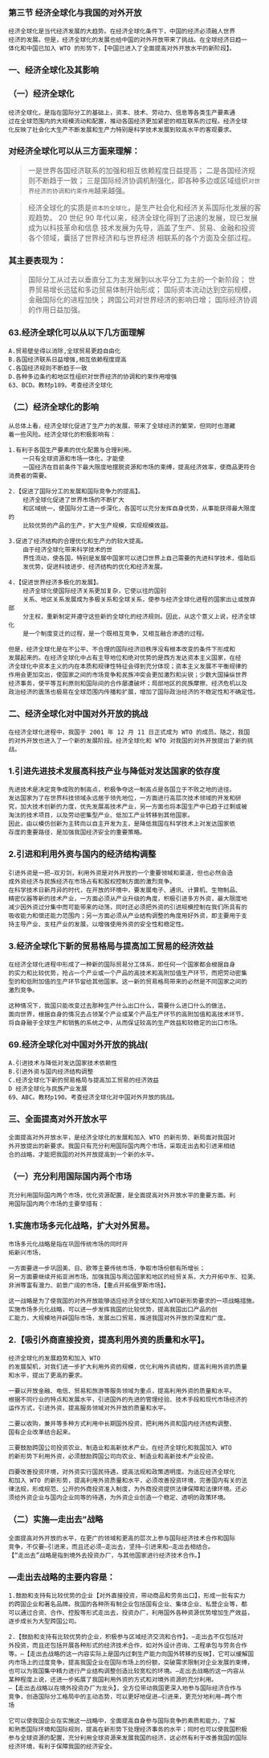 ### 第三节 经济全球化与我国的对外开放
    经济全球化是当代经济发展的大趋势。在经济全球化条件下，中国的经济必须融人世界
    经济的发展。但是，经济全球化的发展也给中国的对外开放带来了挑战。在全球经济日趋一
    体化和中国已加入 WTO 的形势下，【中国已进入了全面提高对外开放水平的新阶段】。
    
### 一、经济全球化及其影响
### （一）经济全球化
    经济全球化，是指在国际分工的基础上，资本、技术、劳动力、信息等各类生产要素通
    过在全球范围内的大规模流动和配置，推动各国经济更加紧密的相互联系的过程。经济全球
    化反映了社会化大生产不断发展和生产力特别是科学技术发展到较高水平的客观要求。

### 对经济全球化可以从三方面来理解：
>   一是世界各国经济联系的加强和相互依赖程度日益提高；
    二是各国经济规则不断趋于一致；
    三是国际经济协调机制强化，即各种多边或区域组织`对世界经济的协调和约束作用`越来越强。

>   经济全球化的实质是`资本的全球化`，是生产社会化和经济关系国际化发展的客观趋势。
    20 世纪 90 年代以来，经济全球化得到了迅速的发展，现已发展成为以科技革命和信息
    技术发展为先导，涵盖了生产、贸易、金融和投资各个领域，囊括了世界经济和与世界经济
    相联系的各个方面及全部过程。

### 其主要表现为：
>   国际分工从过去以垂直分工为主发展到以水平分工为主的一个新阶段；
    世界贸易增长迅猛和多边贸易体制开始形成；
    国际资本流动达到空前规模，金融国际化的进程加快；
    跨国公司对世界经济的影响日增；
    国际经济协调的作用日益加强。

### 63.经济全球化可以从以下几方面理解
    A.贸易壁垒得以消除,全球贸易更趋自由化
    B.各国经济联系日益增强,相互依赖程度提高
    C.各国经济规则不断趋于一致
    D.各种多边条约和地区性组织对世界经济的协调和约束作用增强
    63、BCD。教材p189。考查经济全球化

### （二）经济全球化的影响
    从总体上看，经济全球化促进了生产力的发展，带来了全球经济的繁荣，但同时也潜藏
    着一些风险。经济全球化的积极影响有：
    
    1.有利于各国生产要素的优化配置与合理利用。
        一只有全球资源和市场一体化，才能使
        一国经济在目前条件下最大限度地摆脱资源和市场的束缚，提高经济效率，使商品更符合消费者的需要。
        
    2.【促进了国际分工的发展和国际竞争力的提高】。
        经济全球化促进了世界市场的不断扩大
        和区域统一，使国际分工进一步深化，各国可以充分发挥自身优势，从事能获得最大限度的
        比较优势的产品的生产，扩大生产规模，实现规模效益。
        
    3.促进了经济结构的合理优化和生产力的较大提高。
        由于经济全球化带来科学技术的世
        界性流动，使各国，特别是发展中国家可以进口世界上自己需要的先进科学技术，借助后
        发优势，促进科技进步、经济结构的优化和经济发展。
        
    4.【促进世界经济多极化的发展】。
        经济全球化使国际经济关系更加复杂，它使以往的国别
        关系、地区关系发展成为多极关系和全球关系，使参与经济全球化进程的国家出让或放弃部
        分主权，重新制定并遵守这些新的全球化的经济规则。因此，从这个意义上说，经济全球化
        是一个制度变迁的过程，是一个既相互竞争，又相互融合渗透的过程。

    但是，经济全球化是在不公平、不合理的国际经济旧秩序没有根本改变的条件下形成和
    发展起来的。在经济全球化中占有主导地位和绝对优势的是西方发达资本主义国家，在经
    济全球化中资本主义的内在本质和规律性特征会得到充分体现；资本主义发展不平衡规律的
    作用会更加突出，使国家之间的市场竞争和民族冲突会更加激烈和尖锐；少数大国操纵世界
    经济事务，使平等互利原则和国际间的合作屡遭破坏；局部地区的民族摩擦、经济危机以及
    政治经济的震荡也极易在全球范围内传播和扩展，增加了国际政治经济的不稳定性和不确定性。

### 二、经济全球化对中国对外开放的挑战
    在经济全球化进程中，我国于 2001 年 12 月 11 日正式成为 WTO 的成员。随之，我国
    的对外开放也进入了一个新的发展阶段。经济全球化和 WTO 对我国的对外开放提出了新的挑战。

### 1.引进先进技术发展高科技产业与降低对发达国家的依存度
    先进技术是决定竞争成败的制高点，积极争夺这一制高点是各国立于不败之地的途径。
    发达国家为了在世界科技领域永远居于领先地位，一方面进行高层次技术领域的开发和研
    究，加大技术创新的力度，优先发展高技术产业，另一方面也将本国生产中已趋于过剩或被
    淘汰的技术项目，以及劳动密集型产业、低加工产业转移到其他国家。
    因此，由以模仿创新为主转向以自主开发为主，是降低我国在科学技术上对发达国家依
    存度的重要路径，是加强我国经济安全的重要策略。
    
### 2.引进和利用外资与国内的经济结构调整
    引进外资是一把―双刃剑，利用外资是对外开放的一个重要领域和渠道，但也必然会造
    成外资经济与民族经济在市场占有和股权控制方面的激烈竞争。
    在科学技术日新月异的时代，在开放的环境中，要发展电子、通讯、计算机、生物制品、
    精密仪器等新的技术产业，一方面必须从产业升级的角度，积极引进多方外资，最大限度地
    减少因外资过分集中而可能带来的动荡，同时还必须把外资的引进规模控制在我们所具有的
    吸收能力和偿还能力范围内；另一方面必须从产业结构调整的角度用好外资，即主要用于支
    持主导产业、支柱产业的发展，以增强使用外资的安全性和稳定性。
    
### 3.经济全球化下新的贸易格局与提高加工贸易的经济效益
    在经济全球化进程中形成了一种新的国际贸易分工体系，即任何一个国家都会根据自身
    的实力和比较优势，抢占一个产业或一个产品的高技术和高附加值生产环节，而把劳动密集
    型的和低附加值的生产环节留给其他国家。这一新的贸易格局带来的必然是不同国家之间的
    激烈竞争。
    
    这种情况下，我国只能改变过去那种生产什么出口什么，需要什么进口什么的做法，
    面向世界，根据自身的情况去占领某个产业或某个产品生产环节的高附加值和高技术环节，
    将自身融于全球生产和销售的系统之中，从而保证较高的生产效益和较稳定的出口市场。

### 69.经济全球化对中国对外开放的挑战(
    A.引进技术与降低对发达国家技术依赖性
    B.引进外资与国内经济结构调整
    C.经济全球化下新的贸易格局与提高加工贸易的经济效益
    D 经济全球化与民族产业发展
    69、ABC。教材p190。考查经济全球化对中国对外开放的挑战。

### 三、全面提高对外开放水平
    全面提高对外开放水平，是经济全球化的发展和加入 WTO 的新形势、新局面对我国对
    外开放提出的新要求。我国只有充分利用国际国内两个市场，采取走出去和引进来相结
    合的战略，才能把我国的对外开放提高到一个新的水平。

### （一）充分利用国际国内两个市场
    充分利用国际国内两个市场，优化资源配置，是全面提高对外开放水平的重要方面。利
    用国际国内两个市场的主要举措有：

### 1.实施市场多元化战略，扩大对外贸易。
    市场多元化战略是指在巩固传统市场的同时开
    拓新兴市场，
    
    一方面要进一步巩固美、日、欧等主要传统市场，争取市场份额有所增长；
    另一方面要继续开拓亚洲市场，加强我国与周边国家和地区的经贸关系，大力开拓中东、拉美、
    非洲等富有潜力、前景广阔的市场，【重点开拓俄罗斯市场】。
    
    这一战略是为了使我国的对外开放能够适应经济全球化和加入WTO新形势要求的一项战略措施。
    实施市场多元化战略，可以进一步发挥我国的比较优势，提高我国出口产品的创
    汇能力，大规模地开辟国际市场，发展出口贸易，推进我国对外开放的深度和广度。
    
### 2.【吸引外商直接投资，提高利用外资的质量和水平】。
    经济全球化的发展趋势和加入 WTO
    的发展契机，对我们进一步扩大利用外资的规模，优化利用外资结构，提高利用外资的质量
    和水平，提出了更高的要求。

    一要以开放金融、电信、贸易和旅游等服务领域为重点，提高利用外资的质量和水平。
    根据不同行业的特点和发展水平，引进国外的先进的管理经验、技术手段和现代市场经济的
    运作方式，引进外资，提高服务领域对外开放的质量和水平。

    二要以收购，兼并等多种方式利用中长期国外投资，把利用外资和国内经济结构调整、
    国有企业改革结合起来。

    三要鼓励跨国公司投资农业、制造业和高新技术产业。在经济全球化和我国加入 WTO
    的新形势下利用外资，必须鼓励跨国公司向农业、制造业和高新技术产业投资。

    四要改善投资环境，对外资实行国民待遇，提高法规和政策透明度。为适应经济全球化
    和加入 WTO 的新形势，提高利用外资质量和水平，必须改善投资环境，完善国内有关的法
    律法规，形成规范、公开的外商投资准入制度，为外商投资提供法律保障和法律环境。还必
    须给外资企业与国内企业同等的待遇，为外资企业创造一个稳定、透明的政策环境。

### （二）实施―走出去”战略
    全面提高对外开放的水平，在更广的领域和更高的层次上参与国际经济技术合作和国际
    竞争，不仅要―引进来，而且还必须―走出去，坚持―引进来和―走出去相结合。
    【“走出去”战略是指到境外去投资办厂，与其他国家进行经济技术合作。】

### ―走出去战略的主要内容是：
    1.鼓励和支持有比较优势的企业【对外直接投资，带动商品和劳务出口】，形成一批有实力
    的跨国企业和著名品牌。我国的各种所有制企业包括国有企业、集体企业、私营企业等，都
    可以通过合资、合作、控股等形式走出去，投资办厂，利用国外各种资源优势增加生产效益，
    逐步成长为大型跨国公司。

    2.【鼓励和支持有比较优势的企业，积极参与区域经济交流和合作】。―走出去不仅包括对
    外投资，而且还包括开展各种形式的经济技术合作，如对外设计咨询、工程承包与劳务合作
    等。―【走出去战略的这一内容实际上是国内过剩生产能力向国外转移的反映】，它可以缓解国
    内市场上的过度竞争，提高我国企业在国际市场上的份额，突破需求限制对企业发展的束缚，
    也可以为我国集中精力进行产业结构调整创造比较宽松的环境。―走出去战略的这一内容从
    某种程度上说，还进一步拓展了我国利用外资的方式和对境外资源的充分利用。
    ―【走出去战略以在境外投资办厂为龙头】，全方位带动我国更深入地参与国际经济合作与
    竞争，创造国际分工格局中的主动态势，可以更好地促进―引进来，更充分地利用―两个市
    场

    它可以使我国企业在实施这一战略中，全面提高自身参与国际竞争的素质和能力，了解
    和熟悉国际环境和国际规则，提高在新形势下处理经济事务的水平；同时也可以使我国积极
    参与全球资源的配置，充分利用全球资源来发展我国的经济，这必然有利于改善我国的国际
    经济环境，有利于保障我国的经济安全。
